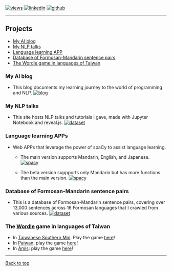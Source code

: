 [![views](https://hits.seeyoufarm.com/api/count/incr/badge.svg?url=https%3A%2F%2Fgithub.com%2Fhoward-haowen%2Fhoward-haowen.github.io&count_bg=%2367E805&title_bg=%23555555&icon=grav.svg&icon_color=%2367E805&title=Visitors&edge_flat=false)](https://hits.seeyoufarm.com) [![linkedin](https://img.shields.io/badge/View-My_LinkedIn-0A66C2?style=flat&logo=linkedin&logoColor=white)](https://www.linkedin.com/in/haowen-jiang-phd-16242074/) [![github](https://img.shields.io/badge/View_My_GitHub-181717?style=flat-square&logo=github&logoColor=white)](https://github.com/howard-haowen)  

---

## Projects

- [My AI blog](#my-ai-blog)
- [My NLP talks](#my-nlp-talks)
- [Language learning APP](#language-learning-app)
- [Database of Formosan-Mandarin sentence pairs](#database-of-formosan-mandarin-sentence-pairs)
- [The Wordle game in languages of Taiwan](#the-wordle-game-in-languages-of-taiwan)

### My AI blog     

- This blog documents my learning journey to the world of programming and NLP. [![blog](https://img.shields.io/badge/Click-Me-FF5722?style=flat&logo=blogger&logoColor=white)](https://howard-haowen.github.io/blog.ai/)

### My NLP talks

- This site hosts NLP talks and tutorials I gave, made with Jupyter Notebook and reveal.js. [![dataset](https://img.shields.io/badge/Click-Me-F37626?style=flat&logo=jupyter&logoColor=white)](http://howard-haowen.rohan.tw/NLP-demos/)

### Language learning APPs

- Web APPs that leverage the power of spaCy to assist language learning.

  - The main version supports Mandarin, English, and Japanese. [![spacy](https://img.shields.io/badge/Click-Me-FF4B4B?style=flat&logo=streamlit&logoColor=white)](https://share.streamlit.io/howard-haowen/spacy-streamlit/app.py)

  - The beta version suppports only Mandarin but has more functions than the main version. [![spacy](https://img.shields.io/badge/Click-Me-FF4B4B?style=flat&logo=streamlit&logoColor=white)](https://share.streamlit.io/howard-haowen/spacy-streamlit/beta/app.py)

### Database of Formosan-Mandarin sentence pairs

- This is a database of Formosan-Mandarin sentence pairs, covering over 13,000 sentences across 16 Formosan languages that I crawled from various sources. [![dataset](https://img.shields.io/badge/Click-Me-150458?style=flat&logo=pandas&logoColor=white)](http://howard-haowen.rohan.tw/Formosan-languages/)

### The [Wordle](https://www.nytimes.com/games/wordle/index.html) game in languages of Taiwan

- In [Taiwanese Southern Min](https://en.wikipedia.org/wiki/Taiwanese_Hokkien): Play the game [here](https://howard-haowen.github.io/tsm-wordle/)! 
- In [Paiwan](https://en.wikipedia.org/wiki/Paiwan_language): play the game [here](https://howard-haowen.github.io/paiwan-wordle/)!
- In [Amis](https://en.wikipedia.org/wiki/Amis_language): play the game [here](https://howard-haowen.github.io/amis-wordle/)!

---
[Back to top](#)

<!-- Remove above link if you don't want to attibute 
<p style="font-size:11px">Page template forked from <a href="https://github.com/evanca/quick-portfolio">evanca</a></p>
-->
